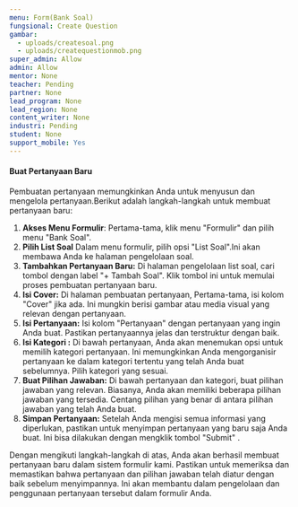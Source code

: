 ```yaml
---
menu: Form(Bank Soal)
fungsional: Create Question
gambar:
  - uploads/createsoal.png
  - uploads/createquestionmob.png
super_admin: Allow
admin: Allow
mentor: None
teacher: Pending
partner: None
lead_program: None
lead_region: None
content_writer: None
industri: Pending
student: None
support_mobile: Yes
---
```

#### Buat Pertanyaan Baru

Pembuatan pertanyaan memungkinkan Anda untuk menyusun dan mengelola pertanyaan.Berikut adalah langkah-langkah untuk membuat pertanyaan baru: 

1. **Akses Menu Formulir**: Pertama-tama, klik menu "Formulir" dan pilih menu "Bank Soal".
2. **Pilih List Soal** Dalam menu formulir, pilih opsi "List Soal".Ini akan membawa Anda ke halaman pengelolaan soal.  
3. **Tambahkan Pertanyaan Baru:** Di halaman pengelolaan list soal, cari tombol dengan label "+ Tambah Soal". Klik tombol ini untuk memulai proses pembuatan pertanyaan baru. 
4. **Isi Cover:** Di halaman pembuatan pertanyaan, Pertama-tama, isi kolom "Cover" jika ada. Ini mungkin berisi gambar atau media visual yang relevan dengan pertanyaan.
5. **Isi Pertanyaan:** Isi kolom "Pertanyaan" dengan pertanyaan yang ingin Anda buat. Pastikan pertanyaannya jelas dan terstruktur dengan baik.
6. **Isi Kategori :** Di bawah pertanyaan, Anda akan menemukan opsi untuk memilih kategori pertanyaan. Ini memungkinkan Anda mengorganisir pertanyaan ke dalam kategori tertentu yang telah Anda buat sebelumnya. Pilih kategori yang sesuai.
7. **Buat Pilihan Jawaban:** Di bawah pertanyaan dan kategori, buat pilihan jawaban yang relevan. Biasanya, Anda akan memiliki beberapa pilihan jawaban yang tersedia. Centang pilihan yang benar di antara pilihan jawaban yang telah Anda buat.
8. **Simpan Pertanyaan:** Setelah Anda mengisi semua informasi yang diperlukan, pastikan untuk menyimpan pertanyaan yang baru saja Anda buat. Ini bisa dilakukan dengan mengklik tombol  "Submit" .

Dengan mengikuti langkah-langkah di atas, Anda akan berhasil membuat pertanyaan baru dalam sistem formulir kami. Pastikan untuk memeriksa dan memastikan bahwa pertanyaan dan pilihan jawaban telah diatur dengan baik sebelum menyimpannya. Ini akan membantu dalam pengelolaan dan penggunaan pertanyaan tersebut dalam formulir Anda.